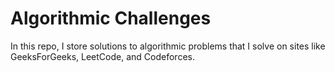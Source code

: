 # Algorithmic Challenges

In this repo, I store solutions to algorithmic problems that I solve on sites like GeeksForGeeks, LeetCode, and Codeforces.
